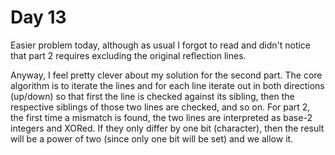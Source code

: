 # Day 13

Easier problem today, although as usual I forgot to read and didn't notice that part 2 requires excluding the original
reflection lines.

Anyway, I feel pretty clever about my solution for the second part. The core algorithm is to iterate the lines and for
each line iterate out in both directions (up/down) so that first the line is checked against its sibling, then the
respective siblings of those two lines are checked, and so on. For part 2, the first time a mismatch is found, the two
lines are interpreted as base-2 integers and XORed. If they only differ by one bit (character), then the result will be
a power of two (since only one bit will be set) and we allow it.
